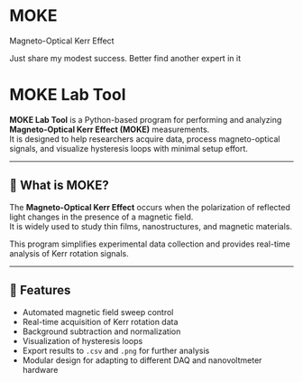 # MOKE

Magneto-Optical Kerr Effect

Just share my modest success. Better find another expert in it

# MOKE Lab Tool

**MOKE Lab Tool** is a Python-based program for performing and analyzing **Magneto-Optical Kerr Effect (MOKE)** measurements.  
It is designed to help researchers acquire data, process magneto-optical signals, and visualize hysteresis loops with minimal setup effort.

---

## 🧲 What is MOKE?
The **Magneto-Optical Kerr Effect** occurs when the polarization of reflected light changes in the presence of a magnetic field.  
It is widely used to study thin films, nanostructures, and magnetic materials.  

This program simplifies experimental data collection and provides real-time analysis of Kerr rotation signals.

---

## 🚀 Features
- Automated magnetic field sweep control  
- Real-time acquisition of Kerr rotation data  
- Background subtraction and normalization  
- Visualization of hysteresis loops  
- Export results to `.csv` and `.png` for further analysis  
- Modular design for adapting to different DAQ and nanovoltmeter hardware
